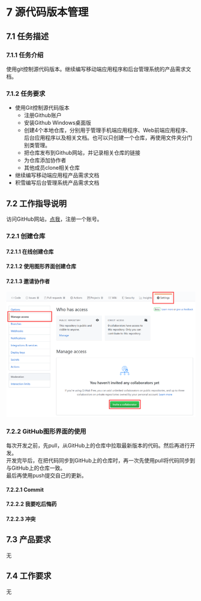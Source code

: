 # 7 源代码版本管理

## 7.1 任务描述

### 7.1.1 任务介绍

使用git控制源代码版本。继续编写移动端应用程序和后台管理系统的产品需求文档。

### 7.1.2 任务要求

- 使用Git控制源代码版本
  - 注册Github账户
  - 安装Github Windows桌面版
  - 创建4个本地仓库，分别用于管理手机端应用程序、Web前端应用程序、后台应用程序以及相关文档。也可以只创建一个仓库，再使用文件夹分门别类管理。
  - 把仓库发布到Github网站，并记录相关仓库的链接
  - 为仓库添加协作者
  - 其他成员clone相关仓库
- 继续编写移动端应用程产品需求文档
- 积雪编写后台管理系统产品需求文档

## 7.2 工作指导说明

访问GitHub网站，[点我](https://github.com)，注册一个账号。

### 7.2.1 创建仓库

#### 7.2.1.1 在线创建仓库

#### 7.2.1.2 使用图形界面创建仓库

#### 7.2.1.3 邀请协作者

![邀请协作者](./image/2020-03-13-22-18-35.png)

### 7.2.2 GitHub图形界面的使用

每次开发之前，先pull，从GitHub上的仓库中拉取最新版本的代码。然后再进行开发。  
开发完毕后，在把代码同步到GitHub上的仓库时，再一次先使用pull将代码同步到与GitHub上的仓库一致。  
最后再使用push提交自己的更新。

#### 7.2.2.1 Commit

#### 7.2.2.2 我要吃后悔药

#### 7.2.2.3 冲突

## 7.3 产品要求

无

## 7.4 工作要求

无
